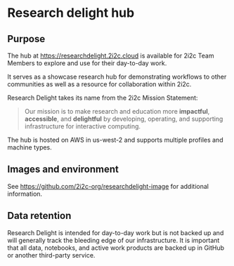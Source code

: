 
# Research delight hub

## Purpose

The hub at https://researchdelight.2i2c.cloud is available for 2i2c Team Members to explore and use for their day-to-day work.

It serves as a showcase research hub for demonstrating workflows to other communities as well as a resource for collaboration within 2i2c.

Research Delight takes its name from the 2i2c Mission Statement:

> Our mission is to make research and education more 
> **impactful**, **accessible**, and **delightful**
> by developing, operating, and supporting infrastructure for interactive computing.

The hub is hosted on AWS in us-west-2 and supports multiple profiles and machine types.

## Images and environment

See https://github.com/2i2c-org/researchdelight-image for additional information.

## Data retention

Research Delight is intended for day-to-day work but is not backed up and will generally track the bleeding edge of our infrastructure. It is important that all data, notebooks, and active work products are backed up in GitHub or another third-party service.



